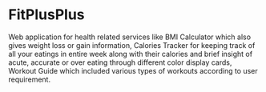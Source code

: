 # FitPlusPlus
Web application for health related services like BMI Calculator which also gives weight loss or gain information, Calories Tracker for  keeping track of all your eatings in entire week along with their calories and brief insight of acute, accurate or over eating through different color display cards, Workout Guide which included various types of workouts according to user requirement.
